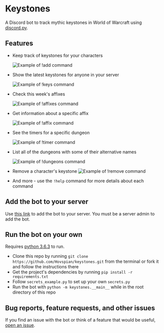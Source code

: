 # Keystones
A Discord bot to track mythic keystones in World of Warcraft using [discord.py](https://github.com/Rapptz/discord.py).

## Features

- Keep track of keystones for your characters

    ![Example of !add command](https://i.imgur.com/DXcp6Eo.png)
    
- Show the latest keystones for anyone in your server

    ![Example of !keys command](https://i.imgur.com/azmKy71.png)
    
- Check this week's affixes

    ![Example of !affixes command](https://i.imgur.com/Y9GxvYh.png)
    
- Get information about a specific affix

    ![Example of !affix command](https://i.imgur.com/oBsLh4t.png)
    
- See the timers for a specific dungeon

    ![Example of !timer command](https://i.imgur.com/14I0ssB.png)
    
- List all of the dungeons with some of their alternative names

    ![Example of !dungeons command](https://i.imgur.com/z3PBgJI.png)
    
- Remove a character's keystone 
    ![Example of !remove command](https://i.imgur.com/XZ7Ty45.png)
    
- And more - use the `!help` command for more details about each command

## Add the bot to your server

Use [this link](https://discord.com/api/oauth2/authorize?client_id=544014565348737026&permissions=2048&scope=bot) to add the bot to your server. You must be a server admin to add the bot.

## Run the bot on your own

Requires [python 3.6.3](https://www.python.org/downloads/release/python-363/) to run.

- Clone this repo by running `git clone https://github.com/Hovspian/keystones.git` from the terminal or fork it and follow the instructions there
- Get the project's dependencies by running `pip install -r requirements.txt`
- Follow `secrets_example.py` to set up your own `secrets.py`
- Run the bot with `python -m keystones.__main__` while in the root directory of this repo

## Bug reports, feature requests, and other issues

If you find an issue with the bot or think of a feature that would be useful, [open an issue](https://github.com/TGClements/mythic-keystones/issues/new/choose).
